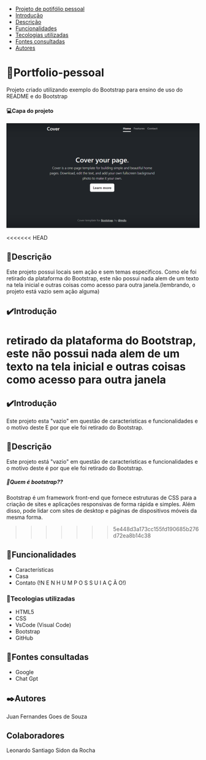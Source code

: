 * [Projeto de potifólio pessoal](#Projeto-de-portifolio-pessoal)
* [Introdução](#introdução)  
* [Descrição](#descrição)    
* [Funcionalidades](#funcionalidades)  
* [Tecologias utilizadas](#tecologias-utilizadas)  
* [Fontes consultadas](#fontes-consultadas)  
* [Autores](#autores)  

# 📖Portfolio-pessoal

Projeto criado utilizando exemplo do Bootstrap para ensino de uso do README e do Bootstrap
#### 💻Capa do projeto
![Capa do projeto](img/capa.png)

<<<<<<< HEAD
## 📄Descrição 
Este projeto possui locais sem ação e sem temas especificos. Como ele foi retirado da plataforma do Bootstrap, este não possui nada alem de um texto na tela inicial e outras coisas como acesso para outra janela.(lembrando, o projeto está vazio sem ação alguma)

## ✔️Introdução
retirado da plataforma do Bootstrap, este não possui nada alem de um texto na tela inicial e outras coisas como acesso para outra janela
=======
## ✔️Introdução
Este projeto esta "vazio" em questão de caracteristicas e funcionalidades e o motivo deste E por que ele foi retirado do Bootstrap.

## 📄Descrição 
Este projeto está "vazio" em questão de caracteristicas e funcionalidades e o motivo deste é por que ele foi retirado do Bootstrap.

##### 🤨Quem é bootstrap??
Bootstrap é um framework front-end que fornece estruturas de CSS para a criação de sites e aplicações responsivas de forma rápida e simples. Além disso, pode lidar com sites de desktop e páginas de dispositivos móveis da mesma forma.
>>>>>>> 5e448d3a173cc155fd190685b276d72ea8b14c38

## 👾Funcionalidades
* Características
* Casa
* Contato 
(!N E N H U M   P O S S U I   A Ç Ã O!)
### 🤖Tecologias utilizadas
* HTML5
* CSS
* VsCode (Visual Code)
* Bootstrap
* GitHub
## 🔗Fontes consultadas
* Google 
* Chat Gpt

## ✒️Autores
Juan Fernandes Goes de Souza
## Colaboradores
Leonardo Santiago Sidon da Rocha